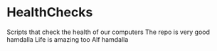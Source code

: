 # HealthChecks
Scripts that check the health of our computers
The repo is very good hamdalla
Life is amazing too Alf hamdalla
